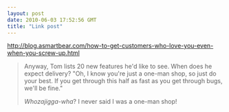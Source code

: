 ```yaml
---
layout: post
date: 2010-06-03 17:52:56 GMT
title: "Link post"
---
```

<http://blog.asmartbear.com/how-to-get-customers-who-love-you-even-when-you-screw-up.html>

>Anyway, Tom lists 20 new features he'd like to see. When does he expect delivery? "Oh, I know you're just a one-man shop, so just do your best. If you get through this half as fast as you get through bugs, we'll be fine."
>
> *Whozajigga-wha*? I never said I was a one-man shop!